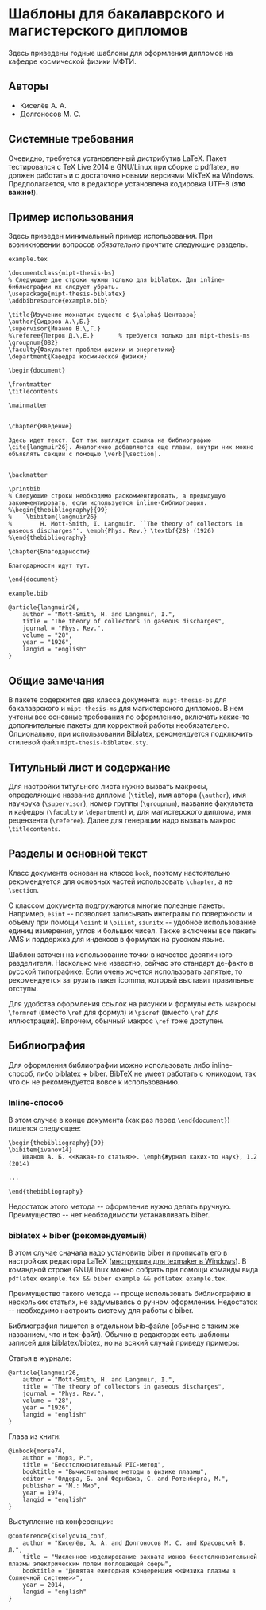 # Шаблоны для бакалаврского и магистерского дипломов

Здесь приведены годные шаблоны для оформления дипломов на кафедре космической физики МФТИ.

## Авторы

* Киселёв А. А.
* Долгоносов М. С.

## Системные требования

Очевидно, требуется установленный дистрибутив LaTeX. Пакет тестировался с TeX Live 2014 в GNU/Linux при сборке с pdflatex, но должен работать и с достаточно новыми версиями MikTeX на Windows. Предполагается, что в редакторе установлена кодировка UTF-8 (**это важно!**).

## Пример использования

Здесь приведен минимальный пример использования. При возникновении вопросов _обязательно_ прочтите следующие разделы.

`example.tex`

    \documentclass{mipt-thesis-bs}
    % Следующие две строки нужны только для biblatex. Для inline-библиографии их следует убрать.
    \usepackage{mipt-thesis-biblatex}
    \addbibresource{example.bib}

    \title{Изучение мохнатых существ с $\alpha$ Центавра}
    \author{Сидоров А.\,Б.}
    \supervisor{Иванов В.\,Г.}
    %\referee{Петров Д.\,Е.}       % требуется только для mipt-thesis-ms
    \groupnum{082}
    \faculty{Факультет проблем физики и энергетики}
    \department{Кафедра космической физики}

    \begin{document}

    \frontmatter
    \titlecontents

    \mainmatter


    \chapter{Введение}

    Здесь идет текст. Вот так выглядит ссылка на библиографию \cite{langmuir26}. Аналогично добавляются еще главы, внутри них можно объявлять секции с помощью \verb|\section|.


    \backmatter

    \printbib
    % Следующие строки необходимо раскомментировать, а предыдущую закомментировать, если используется inline-библиография.
    %\begin{thebibliography}{99}
    %    \bibitem{langmuir26}
    %        H. Mott-Smith, I. Langmuir. ``The theory of collectors in gaseous discharges''. \emph{Phys. Rev.} \textbf{28} (1926)
    %\end{thebibliography}

    \chapter{Благодарности}

    Благодарности идут тут.

    \end{document}

`example.bib`

    @article{langmuir26,
        author = "Mott-Smith, H. and Langmuir, I.",
        title = "The theory of collectors in gaseous discharges",
        journal = "Phys. Rev.",
        volume = "28",
        year = "1926",
        langid = "english"
    }


## Общие замечания

В пакете содержится два класса документа: `mipt-thesis-bs` для бакалаврского и `mipt-thesis-ms` для магистерского дипломов.  В нем учтены все основные требования по оформлению, включать какие-то дополнительные пакеты для корректной работы необязательно. Опционально, при использовании Biblatex, рекомендуется подключить стилевой файл `mipt-thesis-biblatex.sty`.

## Титульный лист и содержание

Для настройки титульного листа нужно вызвать макросы, определяющие название диплома (`\title`), имя автора (`\author`), имя научрука (`\supervisor`), номер группы (`\groupnum`), название факультета и кафедры (`\faculty` и `\department`) и, для магистерского диплома, имя рецензента (`\referee`). Далее для генерации надо вызвать макрос `\titlecontents`.

## Разделы и основной текст

Класс документа основан на классе `book`, поэтому настоятельно рекомендуется для основных частей использовать `\chapter`, а не `\section`.

С классом документа подгружаются многие полезные пакеты. Например, `esint` -- позволяет записывать интегралы по поверхности и объему при помощи `\oiint` и `\oiiint`, `siunitx` -- удобное использование единиц измерения, углов и больших чисел. Также включены все пакеты AMS и поддержка для индексов в формулах на русском языке.

Шаблон заточен на использование точки в качестве десятичного разделителя. Насколько мне известно, сейчас это стандарт де-факто в русской типографике. Если очень хочется использовать запятые, то рекомендуется загрузить пакет icomma, который выставит правильные отступы.

Для удобства оформления ссылок на рисунки и формулы есть макросы `\formref` (вместо `\ref` для формул) и `\picref` (вместо `\ref` для иллюстраций). Впрочем, обычный макрос `\ref` тоже доступен.

## Библиография

Для оформления библиографии можно использовать либо inline-способ, либо biblatex + biber. BibTeX не умеет работать с юникодом, так что он не рекомендуется вовсе к использованию.

### Inline-способ

В этом случае в конце документа (как раз перед `\end{document}`) пишется
следующее:

    \begin{thebibliography}{99}
    \bibitem{ivanov14}
        Иванов А. Б. <<Какая-то статья>>. \emph{Журнал каких-то наук}, 1.2 (2014)

    ...

    \end{thebibliography}

Недостаток этого метода -- оформление нужно делать вручную. Преимущество -- нет необходимости устанавливать biber.

### biblatex + biber (рекомендуемый)

В этом случае сначала надо установить biber и прописать его в настройках редактора LaTeX ([инструкция для texmaker в Windows](http://tex.stackexchange.com/questions/44040/biblatex-biber-texmaker-miktex#44095)). В командной строке GNU/Linux можно собрать при помощи команды вида `pdflatex example.tex && biber example && pdflatex example.tex`.

Преимущество такого метода -- проще использовать библиографию в нескольких статьях, не задумываясь о ручном оформлении. Недостаток -- необходимо настроить систему для работы с biber.

Библиография пишется в отдельном bib-файле (обычно с таким же названием, что и tex-файл). Обычно в редакторах есть шаблоны записей для biblatex/bibtex, но на всякий случай приведу примеры:

Статья в журнале:

    @article{langmuir26,
        author = "Mott-Smith, H. and Langmuir, I.",
        title = "The theory of collectors in gaseous discharges",
        journal = "Phys. Rev.",
        volume = "28",
        year = "1926",
        langid = "english"
    }

Глава из книги:

    @inbook{morse74,
        author = "Морз, Р.",
        title = "Бесстолкновительный PIC-метод",
        booktitle = "Вычислительные методы в физике плазмы",
        editor = "Олдера, Б. and Фернбаха, С. and Ротенберга, М.",
        publisher = "М.: Мир",
        year = 1974,
        langid = "english"
    }

Выступление на конференции:

    @conference{kiselyov14_conf,
        author = "Киселёв, А. А. and Долгоносов М. С. and Красовский В. Л.",
        title = "Численное моделирование захвата ионов бесстолкновительной плазмы электрическим полем поглощающей сферы",
        booktitle = "Девятая ежегодная конференция <<Физика плазмы в Солнечной системе>>",
        year = 2014,
        langid = "english"
    }

